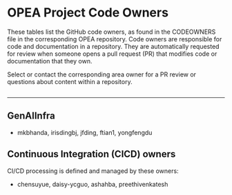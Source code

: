 # OPEA Project Code Owners

These tables list the GitHub code owners, as found in the CODEOWNERS file in the
corresponding OPEA repository. Code owners are responsible for code and
documentation in a repository. They are automatically requested for
review when someone opens a pull request (PR) that modifies code or
documentation that they own.

Select or contact the corresponding area owner for a PR review or questions
about content within a repository.

<!-- codeowners.txt is generated at docbuild time from the CODEOWNERS files from each repo -->
```{include} codeowners.txt
```

-----

## GenAIInfra

* mkbhanda, irisdingbj, jfding, ftian1, yongfengdu

## Continuous Integration (CICD) owners

CI/CD processing is defined and managed by these owners:

* chensuyue, daisy-ycguo, ashahba, preethivenkatesh


